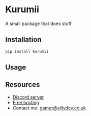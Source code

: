 # Kurumii

A small package that does stuff

## Installation

```bash
pip install kurumii
```

## Usage



## Resources

- [Discord server](https://discord.gg/3qvpkgWSbF)
- [Free hosting](https://sillydev.co.uk)
- Contact me: gamer@sillydev.co.uk